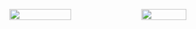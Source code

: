 <div style="display: flex; flex-direction: row">
  <img width="47%" src="https://github-readme-stats.vercel.app/api?username=abdessalam-dai&theme=onedark"/>
  <img width="40%" src="https://github-readme-stats.vercel.app/api/top-langs/?username=abdessalam-dai&layout=compact&langs_count=6"/>  
</div>
